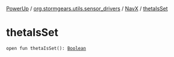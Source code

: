 [PowerUp](../../index.md) / [org.stormgears.utils.sensor_drivers](../index.md) / [NavX](index.md) / [thetaIsSet](./theta-is-set.md)

# thetaIsSet

`open fun thetaIsSet(): `[`Boolean`](https://kotlinlang.org/api/latest/jvm/stdlib/kotlin/-boolean/index.html)